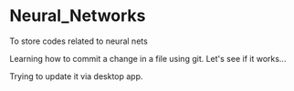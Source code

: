 # Neural_Networks
To store codes related to neural nets

Learning how to commit a change in a file using git. Let's see if it works...

Trying to update it via desktop app.
